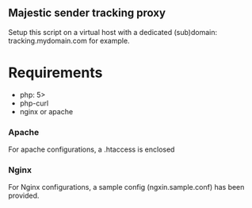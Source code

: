 ## Majestic sender tracking proxy

Setup this script on a virtual host with a dedicated (sub)domain: tracking.mydomain.com for example.

# Requirements

- php: 5>
- php-curl
- nginx or apache


### Apache
For apache configurations,  a .htaccess is enclosed

### Nginx
For Nginx configurations, a sample config (ngxin.sample.conf) has been provided.
